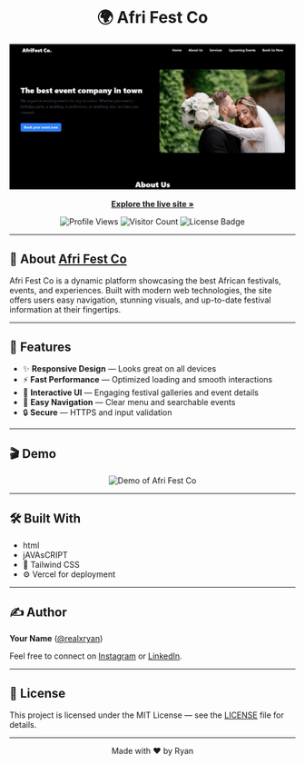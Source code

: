 <h1 align="center">🌍 Afri Fest Co</h1>

<div align="center">
  <a href="https://afri-fest-co.vercel.app/">
    <img src="afrifest.webp" alt="Afri Fest Co Banner" />
  </a>
</div>

<p align="center">
  <a href="https://afri-fest-co.vercel.app/">
    <strong>Explore the live site »</strong>
  </a>
</p>

<div align="center">
  <!-- GitHub Profile Views Badge -->
  <img src="https://komarev.com/ghpvc/?username=YOUR_GITHUB_USERNAME&color=brightgreen" alt="Profile Views" />
  <!-- Visitor Count Badge -->
  <img src="https://visitor-badge.glitch.me/badge?page_id=realxryan.afri-fest-co&title=Visitor%20Count&color=brightgreen" alt="Visitor Count" />
  <!-- License Badge -->
  <img src="https://img.shields.io/badge/license-MIT-green.svg" alt="License Badge" />
</div>

---

## 📖 About <a href="https://afri-fest-co.vercel.app/">Afri Fest Co</a>

<p>
  Afri Fest Co is a dynamic platform showcasing the best African festivals, events, and experiences. Built with modern web technologies, the site offers users easy navigation, stunning visuals, and up-to-date festival information at their fingertips.
</p>

---

## 🚀 Features

<ul>
  <li>✨ <strong>Responsive Design</strong> — Looks great on all devices</li>
  <li>⚡ <strong>Fast Performance</strong> — Optimized loading and smooth interactions</li>
  <li>🎨 <strong>Interactive UI</strong> — Engaging festival galleries and event details</li>
  <li>🔗 <strong>Easy Navigation</strong> — Clear menu and searchable events</li>
  <li>🔒 <strong>Secure</strong> — HTTPS and input validation</li>
</ul>

---

## 🎬 Demo

<div align="center">
  <img src="https://afri-fest-co.vercel.app/assets/demo.gif" alt="Demo of Afri Fest Co" />
</div>

---

## 🛠️ Built With

<ul>
  <li>html</li>
  <li>jAVAsCRIPT</li>
  <li>💨 Tailwind CSS</li>
  <li>⚙️ Vercel for deployment</li>
</ul>

---

## ✍️ Author

<p>
  <strong>Your Name</strong> (<a href="https://github.com/YOUR_GITHUB_USERNAME">@realxryan</a>)
</p>

<p>Feel free to connect on <a href="https://instagram.com/realxodog">Instagram</a> or <a href="https://www.linkedin.com/in/realxryan">LinkedIn</a>.</p>

---

## 📄 License

<p>This project is licensed under the MIT License — see the <a href="LICENSE">LICENSE</a> file for details.</p>

---

<p align="center">
  Made with ❤️ by Ryan
</p>
